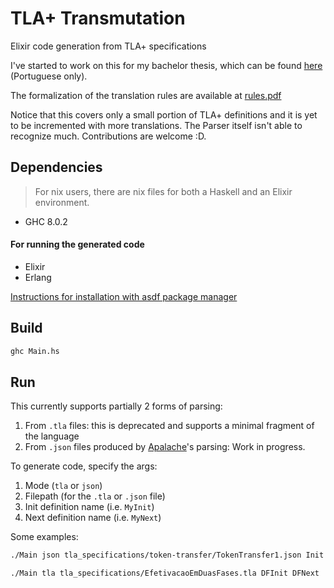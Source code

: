 # TLA+ Transmutation
Elixir code generation from TLA+ specifications

I've started to work on this for my bachelor thesis, which can be found [here](https://github.com/bugarela/bachelor-thesis) (Portuguese only).

The formalization of the translation rules are available at [rules.pdf](rules.pdf)

Notice that this covers only a small portion of TLA+ definitions and it is yet to be incremented with more translations. The Parser itself isn't able to recognize much. Contributions are welcome :D.

## Dependencies

> For nix users, there are nix files for both a Haskell and an Elixir environment.

* GHC 8.0.2

#### For running the generated code
* Elixir
* Erlang

[Instructions for installation with asdf package manager](https://elixirgirls.com/install-guides/linux.html)

## Build
```sh
ghc Main.hs
```

## Run

This currently supports partially 2 forms of parsing:
1. From `.tla` files: this is deprecated and supports a minimal fragment of the language
2. From `.json` files produced by [Apalache](https://github.com/informalsystems/apalache)'s parsing: Work in progress.

To generate code, specify the args:
1. Mode (`tla` or `json`)
2. Filepath (for the `.tla` or `.json` file)
3. Init definition name (i.e. `MyInit`)
4. Next definition name (i.e. `MyNext`)

Some examples:
```sh
./Main json tla_specifications/token-transfer/TokenTransfer1.json Init Next
```

``` sh
./Main tla tla_specifications/EfetivacaoEmDuasFases.tla DFInit DFNext
```
